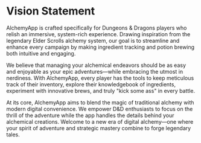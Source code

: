 # Vision Statement

AlchemyApp is crafted specifically for Dungeons & Dragons players who relish an immersive, system-rich experience. Drawing inspiration from the legendary Elder Scrolls alchemy system, our goal is to streamline and enhance every campaign by making ingredient tracking and potion brewing both intuitive and engaging.

We believe that managing your alchemical endeavors should be as easy and enjoyable as your epic adventures—while embracing the utmost in nerdiness. With AlchemyApp, every player has the tools to keep meticulous track of their inventory, explore their knowledgebook of ingredients, experiment with innovative brews, and truly "kick some ass" in every battle.

At its core, AlchemyApp aims to blend the magic of traditional alchemy with modern digital convenience. We empower D&D enthusiasts to focus on the thrill of the adventure while the app handles the details behind your alchemical creations. Welcome to a new era of digital alchemy—one where your spirit of adventure and strategic mastery combine to forge legendary tales.
